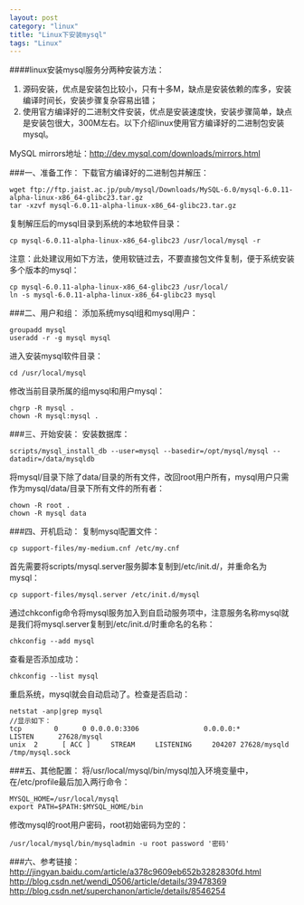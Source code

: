 ```yaml
---
layout: post
category: "linux"
title: "Linux下安装mysql"
tags: "Linux"
---
```


####linux安装mysql服务分两种安装方法：
1. 源码安装，优点是安装包比较小，只有十多M，缺点是安装依赖的库多，安装编译时间长，安装步骤复杂容易出错；  
2. 使用官方编译好的二进制文件安装，优点是安装速度快，安装步骤简单，缺点是安装包很大，300M左右。以下介绍linux使用官方编译好的二进制包安装mysql。  

MySQL mirrors地址：<http://dev.mysql.com/downloads/mirrors.html>  

###一、准备工作：
下载官方编译好的二进制包并解压：  

    wget ftp://ftp.jaist.ac.jp/pub/mysql/Downloads/MySQL-6.0/mysql-6.0.11-alpha-linux-x86_64-glibc23.tar.gz  
    tar -xzvf mysql-6.0.11-alpha-linux-x86_64-glibc23.tar.gz  

复制解压后的mysql目录到系统的本地软件目录：  

    cp mysql-6.0.11-alpha-linux-x86_64-glibc23 /usr/local/mysql -r  

注意：此处建议用如下方法，使用软链过去，不要直接包文件复制，便于系统安装多个版本的mysql：  

    cp mysql-6.0.11-alpha-linux-x86_64-glibc23 /usr/local/  
    ln -s mysql-6.0.11-alpha-linux-x86_64-glibc23 mysql  

###二、用户和组：
添加系统mysql组和mysql用户：  

    groupadd mysql  
    useradd -r -g mysql mysql

进入安装mysql软件目录：  

    cd /usr/local/mysql  

修改当前目录所属的组mysql和用户mysql：  

    chgrp -R mysql .  
    chown -R mysql:mysql .  

###三、开始安装：
安装数据库：

    scripts/mysql_install_db --user=mysql --basedir=/opt/mysql/mysql --datadir=/data/mysqldb  

将mysql/目录下除了data/目录的所有文件，改回root用户所有，mysql用户只需作为mysql/data/目录下所有文件的所有者：

    chown -R root .  
    chown -R mysql data  

###四、开机启动：
复制mysql配置文件：

    cp support-files/my-medium.cnf /etc/my.cnf  

首先需要将scripts/mysql.server服务脚本复制到/etc/init.d/，并重命名为mysql：  

    cp support-files/mysql.server /etc/init.d/mysql  

通过chkconfig命令将mysql服务加入到自启动服务项中，注意服务名称mysql就是我们将mysql.server复制到/etc/init.d/时重命名的名称：  

    chkconfig --add mysql  

查看是否添加成功：  

    chkconfig --list mysql  

重启系统，mysql就会自动启动了。检查是否启动：  

    netstat -anp|grep mysql  
    //显示如下：  
    tcp        0      0 0.0.0.0:3306                0.0.0.0:*                   LISTEN      27628/mysql  
    unix  2      [ ACC ]     STREAM     LISTENING     204207 27628/mysqld        /tmp/mysql.sock  
###五、其他配置：
将/usr/local/mysql/bin/mysql加入环境变量中，在/etc/profile最后加入两行命令：

    MYSQL_HOME=/usr/local/mysql  
    export PATH=$PATH:$MYSQL_HOME/bin  

修改mysql的root用户密码，root初始密码为空的：

    /usr/local/mysql/bin/mysqladmin -u root password '密码'  

###六、参考链接：
<http://jingyan.baidu.com/article/a378c9609eb652b3282830fd.html>  
<http://blog.csdn.net/wendi_0506/article/details/39478369>  
<http://blog.csdn.net/superchanon/article/details/8546254>  
